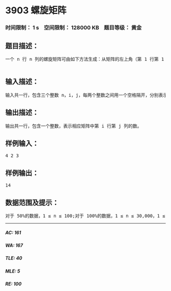 # 3903 螺旋矩阵   
### 时间限制： 1 s&nbsp;&nbsp;&nbsp;&nbsp;空间限制： 128000 KB&nbsp;&nbsp;&nbsp;&nbsp;题目等级： 黄金  
## 题目描述：  

<pre>
一个 n 行 n 列的螺旋矩阵可由如下方法生成：从矩阵的左上角（第 1 行第 1 列）出发，初始时向右移动；如果前方是未曾经过的格子， 则继续前进，否则右转；重复上述操作直至经过矩阵中所有格子。根据经过顺序，在格子中 依次填入 1, 2, 3, ... , n2，便构成了一个螺旋矩阵。下图是一个 n = 4 时的螺旋矩阵。1  2  3  412  13  14  511  16  15  610  9  8  7现给出矩阵大小 n 以及 i 和 j，请你求出该矩阵中第 i 行第 j 列的数是多少。  

</pre>
  
  
## 输入描述：  

<pre>
输入共一行，包含三个整数 n，i，j，每两个整数之间用一个空格隔开，分别表示矩阵大小、待求的数所在的行号和列号。
</pre>
  
  
## 输出描述：  

<pre>
输出共一行，包含一个整数，表示相应矩阵中第 i 行第 j 列的数。
</pre>
  
  
## 样例输入：  

<pre>
4 2 3
</pre>
  
  
## 样例输出：  

<pre>
14
</pre>
  
  
## 数据范围及提示：  

<pre>
对于 50%的数据，1 ≤ n ≤ 100;对于 100%的数据，1 ≤ n ≤ 30,000，1 ≤ i ≤ n，1 ≤ j ≤ n。
</pre>
  
  
***  

##### AC: 161  
##### WA: 167  
##### TLE: 40  
##### MLE: 5  
##### RE: 100  
